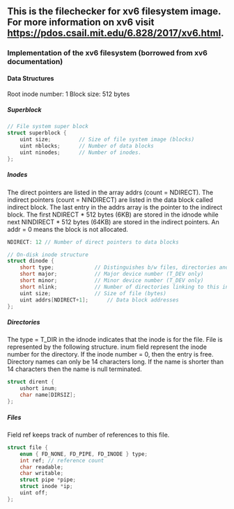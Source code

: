## This is the filechecker for xv6 filesystem image. For more information on xv6 visit https://pdos.csail.mit.edu/6.828/2017/xv6.html.

### Implementation of the xv6 filesystem (borrowed from xv6 documentation)

#### Data Structures

Root inode number: 1
Block size: 512 bytes

##### Superblock

```c
// File system super block
struct superblock {
    uint size;         // Size of file system image (blocks)
    uint nblocks;      // Number of data blocks
    uint ninodes;      // Number of inodes.
};
```
##### Inodes

The direct pointers are listed in the array addrs (count = NDIRECT). The indirect 
pointers (count = NINDIRECT) are listed in the data block called indirect block.
The last entry in the addrs array is the pointer to the indirect block. The first 
NDIRECT * 512 bytes (6KB) are stored in the idnode while next NINDIRECT * 512 bytes 
(64KB) are stored in the indirect pointers. An addr = 0 means the block is not 
allocated.

```c
NDIRECT: 12 // Number of direct pointers to data blocks       

// On-disk inode structure
struct dinode {
    short type;           	// Distinguishes b/w files, directories and special files 
    short major;          	// Major device number (T_DEV only)
    short minor;          	// Minor device number (T_DEV only)
    short nlink;          	// Number of directories linking to this inode
    uint size;            	// Size of file (bytes)
    uint addrs[NDIRECT+1];   	// Data block addresses
};
```
##### Directories

The type = T_DIR in the idnode indicates that the inode is for the file. File is 
represented by the following structure. inum field represent the inode number for
the directory. If the inode number = 0, then the entry is free. Directory names
can only be 14 characters long. If the name is shorter than 14 characters then
the name is null terminated.

```c
struct dirent {
    ushort inum;
    char name[DIRSIZ];
};
```
##### Files

Field ref keeps track of number of references to this file.

```c
struct file {
    enum { FD_NONE, FD_PIPE, FD_INODE } type;
    int ref; // reference count
    char readable;
    char writable;
    struct pipe *pipe;
    struct inode *ip;
    uint off;
};
```
